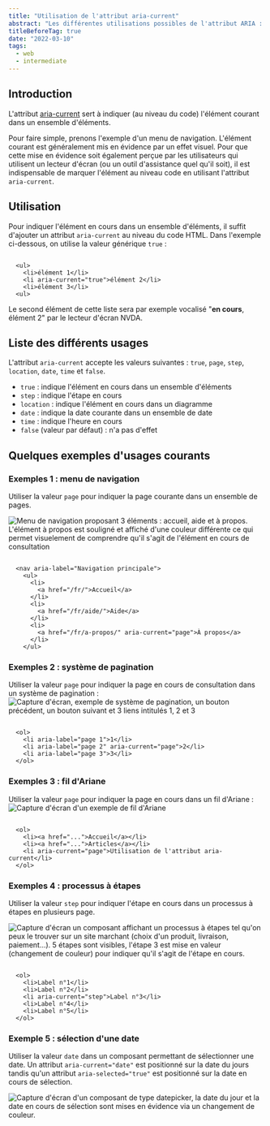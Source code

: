 ```yaml
---
title: "Utilisation de l'attribut aria-current"
abstract: "Les différentes utilisations possibles de l'attribut ARIA : aria-current"
titleBeforeTag: true
date: "2022-03-10"
tags:
  - web
  - intermediate
---
```

  
## Introduction
L'attribut [aria-current](https://www.w3.org/TR/wai-aria-1.2/#aria-current) sert à indiquer (au niveau du code) l'élément courant dans un ensemble d'éléments. 

Pour faire simple, prenons l'exemple d'un menu de navigation. L'élément courant est généralement mis en évidence par un effet visuel. Pour que cette mise en évidence soit également perçue par les utilisateurs qui utilisent un lecteur d'écran (ou un outil d'assistance quel qu'il soit), il est indispensable de marquer l'élément au niveau code en utilisant l'attribut `aria-current`.

## Utilisation

Pour indiquer l'élément en cours dans un ensemble d'éléments, il suffit d'ajouter un attribut `aria-current` au niveau du code HTML. Dans l'exemple ci-dessous, on utilise la valeur générique `true` :
<pre><code class="html">
  &lt;ul&gt;
    &lt;li&gt;élément 1&lt;/li&gt;
    &lt;li <span class="important">aria-current="true"</span>&gt;élément 2&lt;/li&gt;
    &lt;li&gt;élément 3&lt;/li&gt;
  &lt;ul&gt;
</code></pre>

Le second élément de cette liste sera par exemple vocalisé "**en cours**, élément 2" par le lecteur d'écran NVDA.

## Liste des différents usages

L'attribut `aria-current` accepte les valeurs suivantes : `true`, `page`, `step`, `location`, `date`, `time` et `false`.

- `true` : indique l'élément en cours dans un ensemble d'éléments
- `step` : indique l'étape en cours
- `location` : indique l'élément en cours dans un diagramme
- `date` : indique la date courante dans un ensemble de date
- `time` : indique l'heure en cours
- `false` (valeur par défaut) : n'a pas d'effet


## Quelques exemples d'usages courants

### Exemples 1 : menu de navigation

Utiliser la valeur `page` pour indiquer la page courante dans un ensemble de pages. 

![Menu de navigation proposant 3 éléments : accueil, aide et à propos. L'élément à propos est souligné et affiché d'une couleur différente ce qui permet visuelement de comprendre qu'il s'agit de l'élément en cours de consultation](../images/utilisation-de-l-attribut-aria-current/menu-navigation.png)

<pre><code class="html">
  &lt;nav aria-label="Navigation principale"&gt;
    &lt;ul&gt;
      &lt;li&gt;
        &lt;a href="/fr/"&gt;Accueil&lt;/a&gt;
      &lt;/li&gt;
      &lt;li&gt;
        &lt;a href="/fr/aide/"&gt;Aide&lt;/a&gt;
      &lt;/li&gt;
      &lt;li&gt;
        &lt;a href="/fr/a-propos/" <span class="important">aria-current="page"</span>&gt;À propos&lt;/a&gt;
      &lt;/li&gt;      
    &lt;/ul&gt;
</code></pre>

### Exemples 2 : système de pagination

Utiliser la valeur `page` pour indiquer la page en cours de consultation dans un système de pagination :
![Capture d'écran, exemple de système de pagination, un bouton précédent, un bouton suivant et 3 liens intitulés 1, 2 et 3](../images/utilisation-de-l-attribut-aria-current/pagination.png)

<pre><code class="html">
  &lt;ol&gt;
    &lt;li aria-label="page 1"&gt;1&lt;/li&gt;
    &lt;li aria-label="page 2" <span class="important">aria-current="page"</span>&gt;2&lt;/li&gt;
    &lt;li aria-label="page 3"&gt;3&lt;/li&gt;    
  &lt;/ol&gt;
</code></pre>

### Exemples 3 : fil d'Ariane

Utiliser la valeur `page` pour indiquer la page en cours dans un fil d'Ariane :
![Capture d'écran d'un exemple de fil d'Ariane](../images/utilisation-de-l-attribut-aria-current/breadcrumb.png)

<pre><code class="html">
  &lt;ol&gt;
    &lt;li&gt;&lt;a href="..."&gt;Accueil&lt;/a&gt;&lt;/li&gt;
    &lt;li&gt;&lt;a href="..."&gt;Articles&lt;/a&gt;&lt;/li&gt;
    &lt;li <span class="important">aria-current="page"</span>&gt;Utilisation de l'attribut aria-current&lt;/li&gt;
  &lt;/ol&gt;
</code></pre>

### Exemples 4 : processus à étapes

Utiliser la valeur `step` pour indiquer l'étape en cours dans un processus à étapes en plusieurs page.

![Capture d'écran un composant affichant un processus à étapes tel qu'on peux le trouver sur un site marchant (choix d'un produit, livraison, paiement...). 5 étapes sont visibles, l'étape 3 est mise en valeur (changement de couleur) pour indiquer qu'il s'agit de l'étape en cours.](../images/utilisation-de-l-attribut-aria-current/stepbar.png)

<pre><code class="html">
  &lt;ol&gt;
    &lt;li&gt;Label n°1&lt;/li&gt;
    &lt;li&gt;Label n°2&lt;/li&gt;
    &lt;li <span class="important">aria-current="step"</span>&gt;Label n°3&lt;/li&gt;
    &lt;li&gt;Label n°4&lt;/li&gt;
    &lt;li&gt;Label n°5&lt;/li&gt;
  &lt;/ol&gt;
</code></pre>

### Exemple 5 : sélection d'une date

Utiliser la valeur `date` dans un composant permettant de sélectionner une date. Un attribut `aria-current="date"` est positionné sur la date du jours tandis qu'un attribut `aria-selected="true"` est positionné sur la date en cours de sélection.

![Capture d'écran d'un composant de type datepicker, la date du jour et la date en cours de sélection sont mises en évidence via un changement de couleur.](../images/utilisation-de-l-attribut-aria-current/datepicker.png)
